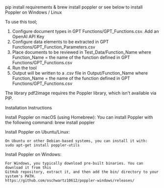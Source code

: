 pip install requirements & brew install poppler or see below to install Poppler on Windows / Linux

To use this tool;

1) Configure document types in GPT Functions/GPT_Functions.csv.  Add an OpenAI API Key
2) Configure data elements to be extracted in GPT Functions/GPT_Function_Parameters.csv
3) Place documents to be reviewed in Test_Data/Function_Name where Function_Name = the name of the function defined in GPT Functions/GPT_Functions.csv
4) Run the tool
5) Output will be written to a .csv file in Output/Function_Name where Function_Name = the name of the function defined in GPT Functions/GPT_Functions.csv

The library pdf2image requires the Poppler library, which isn't available via PIP.

Installation Instructions

Install Poppler on macOS (using Homebrew):
    You can install Poppler with the following command:
    brew install poppler

Install Poppler on Ubuntu/Linux:

    On Ubuntu or other Debian-based systems, you can install it with:
    sudo apt-get install poppler-utils

Install Poppler on Windows:

    For Windows, you typically download pre-built binaries. You can download it from this 
    GitHub repository, extract it, and then add the bin/ directory to your system's PATH.
    https://github.com/oschwartz10612/poppler-windows/releases/